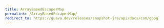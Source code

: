 ```yaml
---
title: ArrayBasedEscaperMap
permalink: /ArrayBasedEscaperMap/
redirect_to: https://guava.dev/releases/snapshot-jre/api/docs/com/google/common/escape/ArrayBasedEscaperMap.html
---
```

